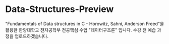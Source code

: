 # Data-Structures-Preview
"Fundamentals of Data structures in C - Horowitz, Sahni, Anderson Freed"을 활용한 한양대학교 전자공학부 전공핵심 수업 "데이터구조론" 입니다. 
수강 전 예습 과정을 업로드하겠습니다.
